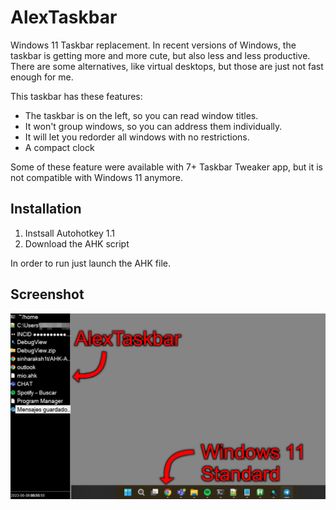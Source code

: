# AlexTaskbar
Windows 11 Taskbar replacement.
In recent versions of Windows, the taskbar is getting more and more cute, but also less and less productive. There are some alternatives, like virtual desktops, but those are just not fast enough for me.

This taskbar has these features:
- The taskbar is on the left, so you can read window titles.
- It won't group windows, so you can address them individually.
- It will let you redorder all windows with no restrictions.
- A compact clock

Some of these feature were available with 7+ Taskbar Tweaker app, but it is not compatible with Windows 11 anymore.

## Installation
1. Instsall Autohotkey 1.1
2. Download the AHK script

In order to run just launch the AHK file.

## Screenshot

![screenshot](https://raw.githubusercontent.com/LatinSuD/AlexTaskbar/main/alextaskbar-screenshot1.png)
